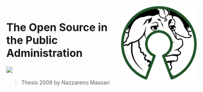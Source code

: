 <img src="/assets/500px-free_software_and_open_source_software_composite_logo.svg.png" alt="drawing" align="right" width="200"/>

# The Open Source in the Public Administration

[![](https://img.shields.io/badge/Donations-tallycoin-blue.svg)](https://tallyco.in/NazzMass/)

> Thesis 2009 by Nazzareno Massari





